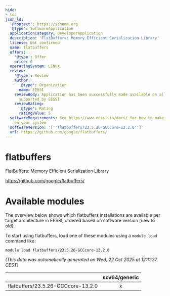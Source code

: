 ```yaml
---
hide:
- toc
json_ld:
  '@context': https://schema.org
  '@type': SoftwareApplication
  applicationCategory: DeveloperApplication
  description: 'FlatBuffers: Memory Efficient Serialization Library'
  license: Not confirmed
  name: flatbuffers
  offers:
    '@type': Offer
    price: 0
  operatingSystem: LINUX
  review:
    '@type': Review
    author:
      '@type': Organization
      name: EESSI
    reviewBody: Application has been successfully made available on all architectures
      supported by EESSI
    reviewRating:
      '@type': Rating
      ratingValue: 5
  softwareRequirements: See https://www.eessi.io/docs/ for how to make EESSI available
    on your system
  softwareVersion: '[''flatbuffers/23.5.26-GCCcore-13.2.0'']'
  url: https://github.com/google/flatbuffers/
---
```


flatbuffers
===========


FlatBuffers: Memory Efficient Serialization Library

https://github.com/google/flatbuffers/
# Available modules


The overview below shows which flatbuffers installations are available per target architecture in EESSI, ordered based on software version (new to old).

To start using flatbuffers, load one of these modules using a `module load` command like:

```shell
module load flatbuffers/23.5.26-GCCcore-13.2.0
```

*(This data was automatically generated on Wed, 22 Oct 2025 at 12:11:37 CEST)*

| |scv64/generic|
| :---: | :---: |
|flatbuffers/23.5.26-GCCcore-13.2.0|x|
